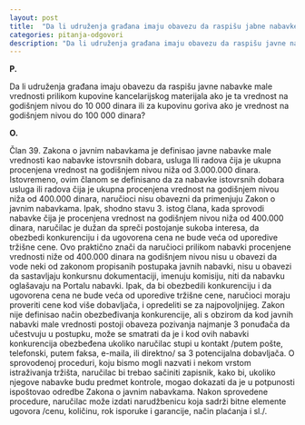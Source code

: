 ```yaml
---
layout: post
title:  "Da li udruženja građana imaju obavezu da raspišu jabne nabavke?"
categories: pitanja-odgovori
description: "Da li udruženja građana imaju obavezu da raspišu javne nabavke male vrednosti prilikom kupovine kancelarijskog materijala ako je ta vrednost na godišnjem nivou do 10 000 dinara ili za kupovinu goriva ako je vrednost na godišnjem nivou do 100 000 dinara?"
---
```


**P.**

Da li udruženja građana imaju obavezu da raspišu javne nabavke male vrednosti prilikom kupovine kancelarijskog materijala ako je ta vrednost na godišnjem nivou do 10 000 dinara ili za kupovinu goriva ako je vrednost na godišnjem nivou do 100 000 dinara?


**O.**

Član 39. Zakona o javnim nabavkama je definisao javne nabavke male vrednosti kao nabavke istovrsnih dobara, usluga Ili radova čija je ukupna procenjena vrednost na godišnjem nivou niža od 3.000.000 dinara. Istovremeno, ovim članom se definisano da za nabavke istovrsnih dobara usluga ili radova čija je ukupna procenjena vrednost na godišnjem nivou niža od 400.000 dinara, naručioci nisu obavezni da primenjuju Zakon o javnim nabavkama.
Ipak, shodno stavu 3. istog člana, kada sprovodi nabavke čija je procenjena vrednost na godišnjem nivou niža od 400.000 dinara, naručilac je dužan da spreči postojanje sukoba interesa, da obezbedi konkurenciju i da ugovorena cena ne bude veća od uporedive tržišne cene.
Ovo praktično znači da naručioci prilikom nabavki procenjene vrednosti niže od 400.000 dinara na godišnjem nivou nisu u obavezi da vode neki od zakonom propisanih postupaka javnih nabavki, nisu u obavezi da sastavljaju konkursnu dokumentaciji, imenuju komisiju, niti da nabavku oglašavaju na Portalu nabavki.
Ipak, da bi obezbedili konkurenciju i da ugovorena cena ne bude veća od uporedive tržišne cene, naručioci moraju proveriti cene kod više dobavljača, i opredeliti se za najpovoljnijeg. Zakon nije definisao način obezbeđivanja konkurencije, ali s obzirom da kod javnih nabavki male vrednosti postoji obaveza pozivanja najmanje 3 ponuđača da učestvuju u postupku, može se smatrati da je i kod ovih nabavki konkurencija obezbeđena ukoliko naručilac stupi u kontakt /putem pošte, telefonski, putem faksa, e-maila, ili direktno/ sa 3 potencijalna dobavljača.
O sprovodenoj proceduri, koju bismo mogli nazvati i nekom vrstom istraživanja tržišta, naručilac bi trebao sačiniti zapisnik, kako bi, ukoliko njegove nabavke budu predmet kontrole, mogao dokazati da je u potpunosti ispoštovao odredbe Zakona o javnim nabavkama.
Nakon sprovedene procedure, naručilac može izdati narudžbenicu koja sadrži bitne elemente ugovora /cenu, količinu, rok isporuke i garancije, način plaćanja i sl./.